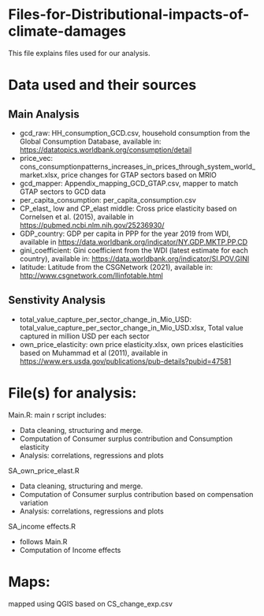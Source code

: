 # Files-for-Distributional-impacts-of-climate-damages

This file explains files used for our analysis.
# Data used and their sources
## Main Analysis
- gcd_raw: HH_consumption_GCD.csv, household consumption from the Global Consumption Database, available in: https://datatopics.worldbank.org/consumption/detail
- price_vec: cons_consumptionpatterns_increases_in_prices_through_system_world_market.xlsx, price changes for GTAP sectors based on MRIO
- gcd_mapper: Appendix_mapping_GCD_GTAP.csv, mapper to match GTAP sectors to GCD data
- per_capita_consumption: per_capita_consumption.csv
- CP_elast_ low and CP_elast middle: Cross price elasticity based on Cornelsen et al. (2015), available in https://pubmed.ncbi.nlm.nih.gov/25236930/
- GDP_country: GDP per capita in PPP for the year 2019 from WDI, available in https://data.worldbank.org/indicator/NY.GDP.MKTP.PP.CD
- gini_coefficient: Gini coefficient from the WDI (latest estimate for each country), available in: https://data.worldbank.org/indicator/SI.POV.GINI
- latitude: Latitude from the CSGNetwork (2021), available in: http://www.csgnetwork.com/llinfotable.html
## Senstivity Analysis
  - total_value_capture_per_sector_change_in_Mio_USD: total_value_capture_per_sector_change_in_Mio_USD.xlsx, Total value captured in million USD per each sector
  - own_price_elasticity: own price elasticity.xlsx, own prices elasticities based on Muhammad et al (2011), available in https://www.ers.usda.gov/publications/pub-details?pubid=47581 

# File(s) for analysis:
Main.R: main r script includes:
- Data cleaning, structuring and merge.
- Computation of Consumer surplus contribution and Consumption elasticity
- Analysis: correlations, regressions and plots

SA_own_price_elast.R
- Data cleaning, structuring and merge.
- Computation of Consumer surplus contribution based on compensation variation
- Analysis: correlations, regressions and plots

SA_income effects.R
- follows Main.R
- Computation of Income effects
  
# Maps:
mapped using QGIS based on CS_change_exp.csv
